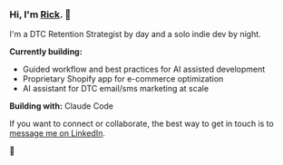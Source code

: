 ### Hi, I'm [Rick](https://www.linkedin.com/in/rick-d-johnston/). 👋

I'm a DTC Retention Strategist by day and a solo indie dev by night.

**Currently building:**

- Guided workflow and best practices for AI assisted development
- Proprietary Shopify app for e-commerce optimization
- AI assistant for DTC email/sms marketing at scale

**Building with:** Claude Code

If you want to connect or collaborate, the best way to get in touch is to [message me on LinkedIn](https://www.linkedin.com/in/rick-d-johnston/).

🍻

<!--
Here are some ideas to get you started:

- 🔭 I’m currently working on ...
- 🌱 I’m currently learning ...
- 👯 I’m looking to collaborate on ...
- 🤔 I’m looking for help with ...
- 💬 Ask me about ...
- 📫 How to reach me: ...
-->
